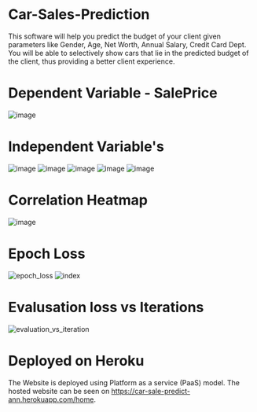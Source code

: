 # Car-Sales-Prediction
This software will help you predict the budget of your client given parameters like Gender, Age, Net Worth, Annual Salary, Credit Card Dept. You will be able to selectively show cars that lie in the predicted budget of the client, thus providing a better client experience.

# Dependent Variable - SalePrice

![image](https://user-images.githubusercontent.com/50113394/126269795-a1680cd5-552f-4fc5-b8b2-bf16b4449bee.png)

# Independent Variable's

![image](https://user-images.githubusercontent.com/50113394/126269472-df82eed1-27de-4aae-a770-4acd9e40e71d.png)
![image](https://user-images.githubusercontent.com/50113394/126269343-b54f9d74-63af-4938-a5f6-709ffc84925e.png)
![image](https://user-images.githubusercontent.com/50113394/126269367-1e34b7cf-12d0-426c-81e0-23d6cfb6106c.png)
![image](https://user-images.githubusercontent.com/50113394/126269386-12dd5c60-6ab8-4915-8813-c8d81935a834.png)
![image](https://user-images.githubusercontent.com/50113394/126269418-fb21ed26-c37e-4de3-8c63-a1c47c0fe5ef.png)

# Correlation Heatmap

![image](https://user-images.githubusercontent.com/50113394/126269917-b9ce2e6b-e069-42b2-ad8a-dc82586fbae2.png)

# Epoch Loss

![epoch_loss](https://user-images.githubusercontent.com/50113394/126268410-a6491e5b-6f1d-4292-81cb-af61aeb1a88a.JPG)
![index](https://user-images.githubusercontent.com/50113394/126268456-fbcccadd-d409-4279-b20e-c1c99c4e409c.JPG)

#  Evalusation loss vs Iterations

![evaluation_vs_iteration](https://user-images.githubusercontent.com/50113394/126268447-4a9ac46f-45ca-40a1-a55a-01649e0646cf.JPG)

# Deployed on Heroku
The Website is deployed using Platform as a service (PaaS) model. The hosted website can be seen on https://car-sale-predict-ann.herokuapp.com/home.
